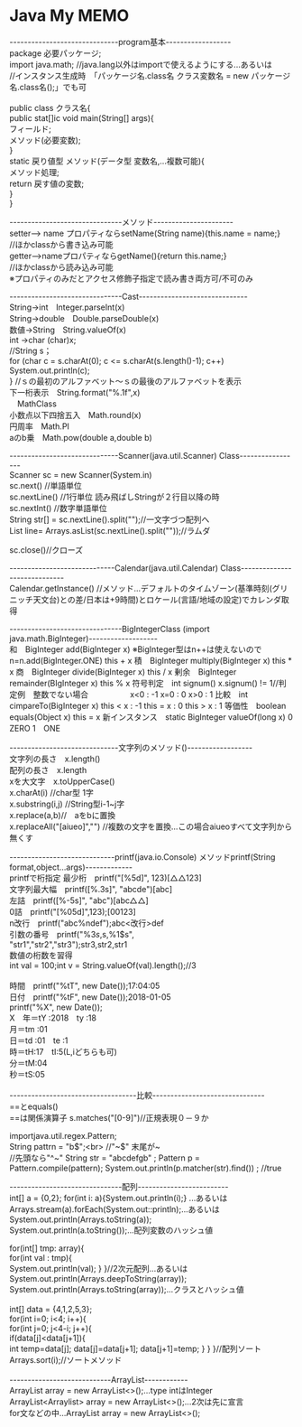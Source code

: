 # Java My MEMO

------------------------------program基本------------------<br>
package 必要パッケージ;<br>
import java.math; //java.lang以外はimportで使えるようにする...あるいは<br>
//インスタンス生成時　「パッケージ名.class名 クラス変数名 = new パッケージ名.class名();」でも可<br>
<br>
public class クラス名{<br>
    public stat[]ic void main(String[] args){<br>
        フィールド;<br>
        メソッド(必要変数);<br>
    }<br>
    static 戻り値型 メソッド(データ型 変数名,...複数可能){<br>
        メソッド処理;<br>
        return 戻す値の変数;<br>
    }<br>
}<br>

-------------------------------メソッド----------------------<br>
setter--> name プロパティならsetName(String name){this.name = name;}<br>
//ほかclassから書き込み可能<br>
getter-->nameプロパティならgetName(){return this.name;}<br>
//ほかclassから読み込み可能<br>
※プロパティのみだとアクセス修飾子指定で読み書き両方可/不可のみ<br>

-------------------------------Cast------------------------------<br>
String→int　Integer.parseInt(x)<br>
String→double　Double.parseDouble(x)<br>
数値→String　String.valueOf(x)<br>
int →char (char)x;<br>
//String s；<br>
for (char c = s.charAt(0); c <= s.charAt(s.length()-1); c++)<br>
          System.out.println(c);<br>
    } //ｓの最初のアルファベット～ｓの最後のアルファベットを表示<br>
下一桁表示　String.format("%.1f",x)　<br>
　MathClass<br>
小数点以下四捨五入　Math.round(x)<br>
円周率　Math.PI<br>
aのb乗　Math.pow(double a,double b)<br>

------------------------------Scanner(java.util.Scanner) Class-----------------<br>
Scanner sc = new Scanner(System.in)<br>
sc.next() //単語単位<br>
sc.nextLine() //1行単位 読み飛ばしStringが２行目以降の時<br>
sc.nextInt() //数字単語単位<br>
String str[] = sc.nextLine().split("");//一文字づつ配列へ<br>
List<String> line= Arrays.asList(sc.nextLine().split(""));//ラムダ<br>

sc.close()//クローズ

-----------------------------Calendar(java.util.Calendar) Class-----------------------------<br>
Calendar.getInstance() //メソッド...デフォルトのタイムゾーン(基準時刻(グリニッチ天文台)との差/日本は+9時間)とロケール(言語/地域の設定)でカレンダ取得

-------------------------------BigIntegerClass (import java.math.BigInteger)-------------------<br>
和　BigInteger add(BigInteger x)
※BigInteger型はn++は使えないのでn=n.add(BigInteger.ONE) 
        this + x
積　BigInteger multiply(BigInteger x)
        this * x
商　BigInteger divide(BigInteger x)
        this / x
剰余　BigInteger remainder(BIgInteger x)
            this % x
符号判定　int signum()     x.signum() != 1//判定例　整数でない場合
　　　　　x<0 : -1
                    x=0 : 0
                    x>0 : 1
比較　int cimpareTo(BigInteger x)
            this < x : -1
            this = x : 0
            this > x : 1
等価性　boolean equals(Object x)
                this = x
新インスタンス　static BigInteger valueOf(long x)
0　ZERO
1　ONE

------------------------------文字列のメソッド()------------------<br>
文字列の長さ　x.length()<br>
配列の長さ　x.length<br>
xを大文字　x.toUpperCase()<br>
x.charAt(i) //char型 1字<br>
x.substring(i,j) //String型i-1~j字<br>
x.replace(a,b)//　aをbに置換<br>
x.replaceAll("[aiueo]","") //複数の文字を置換...この場合aiueoすべて文字列から無くす<br>

-----------------------------printf(java.io.Console) メソッドprintf(String format,object...args)-------------<br>
printfで桁指定
最少桁　printf("[%5d]", 123)[△△123]<br>
文字列最大幅　printf([%.3s]", "abcde")[abc]<br>
左詰　printf([%-5s]", "abc")[abc△△]<br>
0詰　printf("[%05d]",123);[00123]<br>
n改行　printf("abc%ndef");abc<改行>def<br>
引数の番号　printf("%3$s,%2$s,%1$s",<br>
"str1","str2","str3");str3,str2,str1<br>
数値の桁数を習得　<br>
int val = 100;int v = String.valueOf(val).length();//3<br>
<br>
時間　printf("%tT", new Date());17:04:05<br>
日付　printf("%tF", new Date());2018-01-05<br>
printf("%X", new Date());<br>
X　年＝tY :2018　ty :18<br>
       月＝tm :01<br>
       日＝td :01　te :1<br>
       時＝tH:17　tI:5(L,iどちらも可)<br>
       分＝tM:04<br>
       秒＝tS:05<br>
<br>
-----------------------------------比較-------------------------------<br>
==とequals()<br>
==は関係演算子
s.matches("[0-9]")//正規表現０－９か<br>

importjava.util.regex.Pattern;<br>
String pattrn = "b$";<br>
//"~$" 末尾が~<br>
//先頭なら"^~"
String str = "abcdefgb" ;
Pattern p = Pattern.compile(pattern);
System.out.println(p.matcher(str).find()) ;       //true

-------------------------------配列-------------------------<br>
int[] a = {0,2};
for(int i: a){System.out.println(i);} ...あるいは<br>
Arrays.stream(a).forEach(System.out::println);...あるいは<br>
System.out.println(Arrays.toString(a));<br>
System.out.println(a.toString());...配列変数のハッシュ値<br>

for(int[] tmp: array){<br> 
  for(int val : tmp){ <br>
  System.out.println(val); } }//2次元配列...あるいは<br>
System.out.println(Arrays.deepToString(array));<br>
System.out.println(Arrays.toString(array));...クラスとハッシュ値<br>
<br>
int[] data = {4,1,2,5,3}; <br>
for(int i=0; i<4; i++){<br>
for(int j=0; j<4-i; j++){<br>
if(data[j]<data[j+1]){ <br>
int temp=data[j]; data[j]=data[j+1]; data[j+1]=temp; } } }//配列ソート<br>
  Arrays.sort(i);//ソートメソッド<br>
  <br>
----------------------------ArrayList<type>------------<br>
ArrayList<type> array = new ArrayList<>();...type intはInteger<br>
ArrayList<Arraylist<type>> array = new ArrayList<>();...2次は先に宣言<br>
    for文などの中...ArrayList<type> array = new ArrayList<>();<br>

